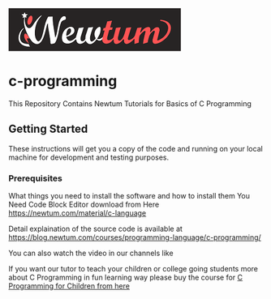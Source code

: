 ![Newtum](https://github.com/newtum/c-programming/blob/master/season%201/assets/images/logo.png)
# c-programming
This Repository Contains Newtum Tutorials for Basics of C Programming
## Getting Started
These instructions will get you a copy of the code and running on your local machine for development and testing purposes.
### Prerequisites
What things you need to install the software and how to install them You Need Code Block Editor download from Here
https://newtum.com/material/c-language

Detail explaination of the source code is available at https://blog.newtum.com/courses/programming-language/c-programming/

You can also watch the video in our  channels like 

If you want our tutor to teach your children or college going students more about C Programming in fun learning way please buy the course for [C Programming for Children from here](http://newtum.com)
